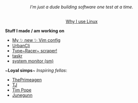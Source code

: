 <br>
<div align="center">
 <i>I'm just a dude building software one test at a time.</i>
 <br><br>

 <a href="https://joshuadrose.github.io/why-i-use-linux.html">Why I use Linux</a>

</div>

__Stuff I made / am working on__

 - [My ✨ new ✨ Vim config](https://github.com/JoshuaDRose/.vim)
 - [UrbanCli](https://github.com/JoshuaDRose/urban-cli)
 - [Type~Racer~ scraper!](https://github.com/JoshuaDRose/TypeScraper)
 - [taskr](https://github.com/JoshuaDRose/taskr)
 - [system monitor (sm)](https://github.com/JoshuaDRose/sm)


~__Loyal simps__~ *Inspiring fellas*:

 - [ThePrimeagen](https://github.com/ThePrimeagen)
 - [TJ](https://github.com/tjdevries)
 - [Tim Pope](https://github.com/tpope)
 - [Junegunn](https://github.com/junegunn)


